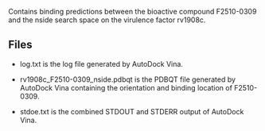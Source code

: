 Contains binding predictions between the bioactive compound F2510-0309 and the nside search space on the virulence factor rv1908c.

## Files

- log.txt is the log file generated by AutoDock Vina.

- rv1908c_F2510-0309_nside.pdbqt is the PDBQT file generated by AutoDock Vina containing the orientation and binding location of F2510-0309.

- stdoe.txt is the combined STDOUT and STDERR output of AutoDock Vina.

